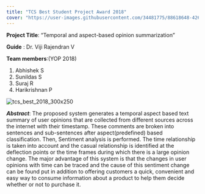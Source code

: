 ```yaml
---
title: "TCS Best Student Project Award 2018"
cover: "https://user-images.githubusercontent.com/34481775/88618648-42692100-d0b7-11ea-8cc3-ec17e27b8612.jpg"
---
```

**Project Title**: “Temporal and aspect-based opinion summarization”

**Guide** : Dr. Viji Rajendran V

**Team members**:(YOP 2018)
1. Abhishek S
2. Sunildas S
3. Suraj R
4. Harikrishnan P

![tcs_best_2018_300x250](https://user-images.githubusercontent.com/34481775/88618595-22d1f880-d0b7-11ea-9ce3-94effb4851af.jpg)

***Abstract***: The proposed system generates a temporal aspect based text summary of user opinions that are collected from different sources across the internet with their timestamp. These comments are broken into sentences and sub-sentences after aspect(predefined) based classification. Then, Sentiment analysis is performed. The time relationship is taken into account and the casual relationship is identified at the deflection points or the time frames during which there is a large opinion change. The major advantage of this system is that the changes in user opinions with time can be traced and the cause of this sentiment change can be found put in addition to offering customers a quick, convenient and easy way to consume information about a product to help them decide whether or not to purchase it.
